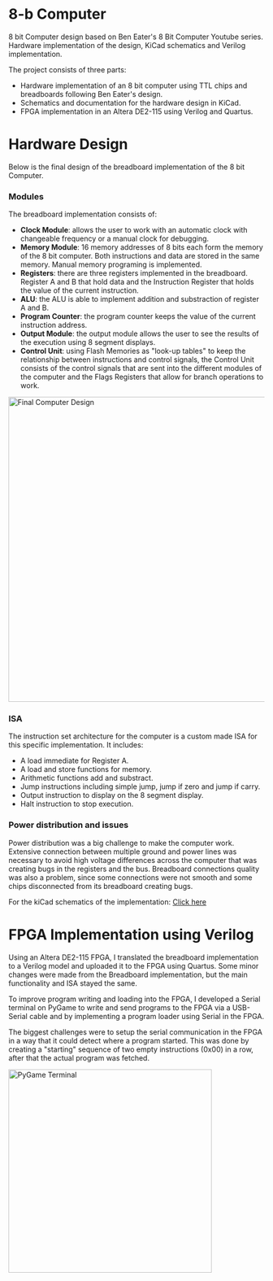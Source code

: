 # 8-b Computer
8 bit Computer design based on Ben Eater's 8 Bit Computer Youtube series. Hardware implementation of the design, KiCad schematics and Verilog implementation.

The project consists of three parts:
- Hardware implementation of an 8 bit computer using TTL chips and breadboards following Ben Eater's design.
- Schematics and documentation for the hardware design in KiCad.
- FPGA implementation in an Altera DE2-115 using Verilog and Quartus.

# Hardware Design
Below is the final design of the breadboard implementation of the 8 bit Computer. 

### Modules
The breadboard implementation consists of:
- **Clock Module**: allows the user to work with an automatic clock with changeable frequency or a manual clock for debugging.
- **Memory Module**: 16 memory addresses of 8 bits each form the memory of the 8 bit computer. Both instructions and data are stored in the same memory. Manual memory programing is implemented.
- **Registers**: there are three registers implemented in the breadboard. Register A and B that hold data and the Instruction Register that holds the value of the current instruction.
- **ALU**: the ALU is able to implement addition and substraction of register A and B.
- **Program Counter**: the program counter keeps the value of the current instruction address.
- **Output Module**: the output module allows the user to see the results of the execution using 8 segment displays.
- **Control Unit**: using Flash Memories as "look-up tables" to keep the relationship between instructions and control signals, the Control Unit consists of the control signals that are sent into the different modules of the computer and the Flags Registers that allow for branch operations to work.

<img alt="Final Computer Design" src="https://github.com/dgarci23/8b-Computer/blob/main/Breadboard%20Implementation/Multimedia%20Documentation/Full%20Computer%208b.jpeg" width=600>

### ISA
The instruction set architecture for the computer is a custom made ISA for this specific implementation. 
It includes:
- A load immediate for Register A.
- A load and store functions for memory.
- Arithmetic functions add and substract.
- Jump instructions including simple jump, jump if zero and jump if carry.
- Output instruction to display on the 8 segment display.
- Halt instruction to stop execution.

### Power distribution and issues
Power distribution was a big challenge to make the computer work. Extensive connection between multiple ground and power lines was necessary to avoid high voltage differences across the computer that was creating bugs in the registers and the bus. Breadboard connections quality was also a problem, since some connections were not smooth and some chips disconnected from its breadboard creating bugs.

For the kiCad schematics of the implementation: [Click here](https://github.com/dgarci23/8b-Computer/blob/main/8'b%20Computer%20Schematics/Plot/8'b%20Computer.pdf)

# FPGA Implementation using Verilog
Using an Altera DE2-115 FPGA, I translated the breadboard implementation to a Verilog model and uploaded it to the FPGA using Quartus. Some minor changes were made from the Breadboard implementation, but the main functionality and ISA stayed the same. 

To improve program writing and loading into the FPGA, I developed a Serial terminal on PyGame to write and send programs to the FPGA via a USB-Serial cable and by implementing a program loader using Serial in the FPGA. 

The biggest challenges were to setup the serial communication in the FPGA in a way that it could detect where a program started. This was done by creating a "starting" sequence of two empty instructions (0x00) in a row, after that the actual program was fetched.

<img alt="PyGame Terminal" src="https://github.com/dgarci23/8b-Computer/blob/main/Verilog%20Implementation/Documentation/Serial%20Terminal.PNG" width="400">
